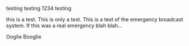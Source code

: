 testing testing 1234 testing

this is a test. This is only a test. This is a test of the emergency broadcast system. If this was a real emergency blah blah...

Ooglie Booglie

